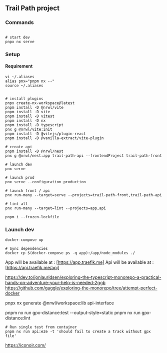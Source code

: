 ## Trail Path project


### Commands 
```shell

# start dev
pnpx nx serve
```

### Setup

#### Requirement
```shell
vi ~/.aliases
alias pnx="pnpm nx --"
source ~/.aliases
```

```shell

# install plugins
pnpx create-nx-workspace@latest
pnpm install -D @nrwl/vite
pnpm install -D vite
pnpm install -D vitest
pnpm install -D nx
pnpm install -D typescript
pnx g @nrwl/vite:init
pnpm install -D @vitejs/plugin-react
pnpm install -D @vanilla-extract/vite-plugin

# create api
pnpm install -D @nrwl/nest
pnx g @nrwl/nest:app trail-path-api --frontendProject trail-path-front

# launch dev 
pnx serve

# launch prod
pnx serve --configuration production

# launch front / api
pnx run-many --target=serve --projects=trail-path-front,trail-path-api

# lint all
pnx run-many --target=lint --projects=app,api

pnpm i --frozen-lockfile
```

### Launch dev
```shell
docker-compose up

# Sync dependencies
docker cp $(docker-compose ps -q app):/app/node_modules ./
```

App will be available at : [https://app.traefik.me]
Api will be available at : [https://api.traefik.me/api]


https://dev.to/jonlauridsen/exploring-the-typescript-monorepo-a-practical-hands-on-adventure-your-help-is-needed-2ggb
https://github.com/gaggle/exploring-the-monorepo/tree/attempt-perfect-docker

pnpx nx generate @nrwl/workspace:lib api-interface


pnpm nx run gpx-distance:test --output-style=static
pnpm nx run gpx-distance:lint 

```shell
# Run single test from container
pnpm nx run api:e2e -t 'should fail to create a track without gpx file'
```


https://iconoir.com/
